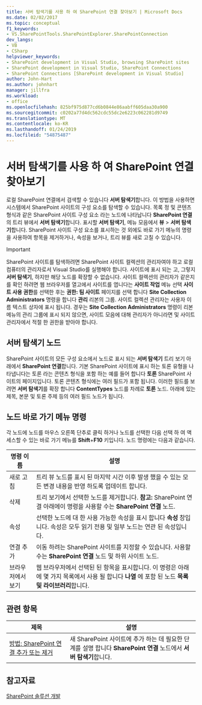 ```yaml
---
title: 서버 탐색기를 사용 하 여 SharePoint 연결 찾아보기 | Microsoft Docs
ms.date: 02/02/2017
ms.topic: conceptual
f1_keywords:
- VS.SharePointTools.SharePointExplorer.SharePointConnection
dev_langs:
- VB
- CSharp
helpviewer_keywords:
- SharePoint development in Visual Studio, browsing SharePoint sites
- SharePoint development in Visual Studio, SharePoint Connections
- SharePoint Connections [SharePoint development in Visual Studio]
author: John-Hart
ms.author: johnhart
manager: jillfra
ms.workload:
- office
ms.openlocfilehash: 825bf975d877cd6b0844e86aabff605daa30a900
ms.sourcegitcommit: c0202a77d4dc562cdc55dc2e6223c062281d9749
ms.translationtype: MT
ms.contentlocale: ko-KR
ms.lasthandoff: 01/24/2019
ms.locfileid: "54875487"
---
```

# <a name="browse-sharepoint-connections-by-using-server-explorer"></a>서버 탐색기를 사용 하 여 SharePoint 연결 찾아보기
  로컬 SharePoint 연결에서 검색할 수 있습니다 **서버 탐색기**합니다. 이 방법을 사용하면 시스템에서 SharePoint 사이트의 구성 요소를 탐색할 수 있습니다. 목록 정 및 콘텐츠 형식과 같은 SharePoint 사이트 구성 요소 라는 노드에 나타납니다 **SharePoint 연결** 의 트리 뷰에서 **서버 탐색기**합니다. 표시할 **서버 탐색기**, 메뉴 모음에서 **뷰** > **서버 탐색기**합니다. SharePoint 사이트 구성 요소를 표시하는 것 외에도 바로 가기 메뉴의 명령을 사용하여 항목을 제거하거나, 속성을 보거나, 트리 뷰를 새로 고칠 수 있습니다.  
  
> [!IMPORTANT]  
>  SharePoint 사이트를 탐색하려면 SharePoint 사이트 컬렉션의 관리자여야 하고 로컬 컴퓨터의 관리자로서 Visual Studio를 실행해야 합니다. 사이트에 표시 되는 고, 그렇지 **서버 탐색기**, 하지만 해당 노드를 확장할 수 없습니다. 사이트 컬렉션의 관리자가 같은지를 확인 하려면 웹 브라우저를 열고에서 사이트를 엽니다는 **사이트 작업** 메뉴 선택 **사이트 사용 권한**를 선택한 후는 **권한: 팀 사이트** 페이지를 선택 합니다 **Site Collection Administrators** 명령을 합니다 **관리** 리본의 그룹. 사이트 컬렉션 관리자는 사용자 이름 텍스트 상자에 표시 됩니다. 경우는 **Site Collection Administrators** 명령이 리본 메뉴의 관리 그룹에 표시 되지 않으면, 사이트 모음에 대해 관리자가 아니라면 및 사이트 관리자에서 적절 한 권한을 받아야 합니다.  
  
## <a name="server-explorer-nodes"></a>서버 탐색기 노드
 SharePoint 사이트의 모든 구성 요소에서 노드로 표시 되는 **서버 탐색기** 트리 보기 아래에서 **SharePoint 연결**합니다. 기본 SharePoint 사이트에 표시 하는 토론 유형을 나타냅니다는 토론 라는 콘텐츠 형식을 포함 하는 예를 들어 합니다 **토론** SharePoint 사이트의 페이지입니다. 토론 콘텐츠 형식에는 여러 필드가 포함 됩니다. 이러한 필드를 보려면 **서버 탐색기**를 확장 합니다 **ContentTypes** 노드를 차례로 **토론** 노드. 아래에 있는 제목, 본문 및 토론 주제 등의 여러 필드 노드가 됩니다.  
  
## <a name="node-shortcut-menu-commands"></a>노드 바로 가기 메뉴 명령
 각 노드에 노드를 마우스 오른쪽 단추로 클릭 하거나 노드를 선택한 다음 선택 하 여 액세스할 수 있는 바로 가기 메뉴를 **Shift**+**F10** 키입니다. 노드 명령에는 다음과 같습니다.  
  
|명령 이름|설명|  
|------------------|-----------------|  
|새로 고침|트리 뷰 노드를 표시 된 마지막 시간 이후 발생 했을 수 있는 모든 변경 내용을 반영 하도록 업데이트 합니다.|  
|삭제|트리 보기에서 선택한 노드를 제거합니다. **참고:**  SharePoint 연결 아래에이 명령을 사용할 수는 **SharePoint 연결** 노드.|  
|속성|선택한 노드에 대 한 사용 가능한 속성을 표시 합니다 **속성** 창입니다. 속성은 모두 읽기 전용 및 일부 노드는 연관 된 속성입니다.|  
|연결 추가|이동 하려는 SharePoint 사이트를 지정할 수 있습니다. 사용할 수는 **SharePoint 연결** 노드 및 하위 사이트 노드.|  
|브라우저에서 보기|웹 브라우저에서 선택된 된 항목을 표시합니다. 이 명령은 아래에 몇 가지 목록에서 사용 될 합니다 **나열** 에 포함 된 노드 **목록 및 라이브러리**합니다.|  
  
## <a name="related-topics"></a>관련 항목
  
|제목|설명|  
|-----------|-----------------|  
|[방법: SharePoint 연결 추가 또는 제거](../sharepoint/how-to-add-or-remove-sharepoint-connections.md)|새 SharePoint 사이트에 추가 하는 데 필요한 단계를 설명 합니다 **SharePoint 연결** 노드에서 **서버 탐색기**합니다.|  
  
## <a name="see-also"></a>참고자료
 [SharePoint 솔루션 개발](../sharepoint/developing-sharepoint-solutions.md)  
